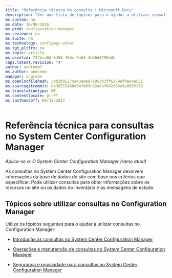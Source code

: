 ```yaml
---
title: "Referência técnica de consulta | Microsoft Docs"
description: "Ver uma lista de tópicos para o ajudar a utilizar consultas para obter informações sobre os recursos no seu site."
ms.custom: na
ms.date: 10/06/2016
ms.prod: configuration-manager
ms.reviewer: na
ms.suite: na
ms.technology: configmgr-other
ms.tgt_pltfrm: na
ms.topic: article
ms.assetid: 727bca0d-6458-48dc-9a63-3b66d9799ddb
caps.latest.revision: "4"
author: andredm7
ms.author: andredm
manager: angrobe
ms.openlocfilehash: 3bd3b4527ce43e9a87105cb3ff6379afde84e531
ms.sourcegitcommit: b438515490e04fb09c82a8af642d38e9a0605178
ms.translationtype: MT
ms.contentlocale: pt-PT
ms.lasthandoff: 09/15/2017
---
```

# <a name="queries-technical-reference-for-system-center-configuration-manager"></a>Referência técnica para consultas no System Center Configuration Manager

*Aplica-se a: O System Center Configuration Manager (ramo atual)*

As consultas no System Center Configuration Manager devolvem informações da base de dados do site com base nos critérios que especificar. Pode utilizar consultas para obter informações sobre os recursos no site ou os dados do inventário e as mensagens de estado.  

## <a name="topics-about-using-queries-in-configuration-manager"></a>Tópicos sobre utilizar consultas no Configuration Manager  
 Utilize os tópicos seguintes para o ajudar a utilizar consultas no Configuration Manager:  

-   [Introdução às consultas no System Center Configuration Manager](../../../core/servers/manage/introduction-to-queries.md)  

-   [Operações e manutenção de consultas no System Center Configuration Manager](../../../core/servers/manage/operations-and-maintenance-for-queries.md)  

-   [Segurança e privacidade para consultas no System Center Configuration Manager](../../../core/servers/manage/security-and-privacy-for-queries.md)  
